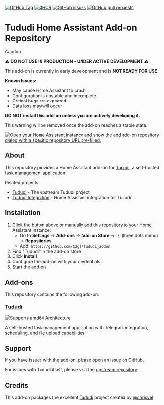 [![GitHub Tag](https://img.shields.io/github/v/tag/c2gl/tududi_addon?style=flat&logo=github&label=version)](https://github.com/c2gl/tududi_addon/pkgs/container/tududi-addon)
[![GHCR](https://img.shields.io/badge/ghcr.io-c2gl%2Ftududi--addon-blue?style=flat&logo=docker)](https://github.com/c2gl/tududi_addon/pkgs/container/tududi-addon)
[![GitHub issues](https://img.shields.io/github/issues/c2gl/tududi_addon.svg)](https://github.com/c2gl/tududi_addon/issues)
[![GitHub pull requests](https://img.shields.io/github/issues-pr/c2gl/tududi_addon.svg)](https://github.com/c2gl/tududi_addon/pulls)

# Tududi Home Assistant Add-on Repository

> [!CAUTION]
> **⚠️ DO NOT USE IN PRODUCTION - UNDER ACTIVE DEVELOPMENT ⚠️**
> 
> This add-on is currently in early development and is **NOT READY FOR USE**.
> 
> **Known Issues:**
> - May cause Home Assistant to crash
> - Configuration is unstable and incomplete
> - Critical bugs are expected
> - Data loss may/will occur
> 
> **DO NOT install this add-on unless you are actively developing it.**
> 
> This warning will be removed once the add-on reaches a stable state.

[![Open your Home Assistant instance and show the add add-on repository dialog with a specific repository URL pre-filled.](https://my.home-assistant.io/badges/supervisor_add_addon_repository.svg)](https://my.home-assistant.io/redirect/supervisor_add_addon_repository/?repository_url=https%3A%2F%2Fgithub.com%2FC2gl%2Ftududi_addon)

## About

This repository provides a Home Assistant add-on for [Tududi](https://github.com/chrisvel/tududi), a self-hosted task management application.

Related projects:
- [Tududi](https://github.com/chrisvel/tududi) - The upstream Tududi project
- [Tududi Integration](https://github.com/c2gl/tududi_integration) - Home Assistant integration for Tududi

## Installation

1. Click the button above or manually add this repository to your Home Assistant instance:
   - Go to **Settings** → **Add-ons** → **Add-on Store** → **⋮** (three dots menu) → **Repositories**
   - Add: `https://github.com/C2gl/tududi_addon`
2. Find "Tududi" in the add-on store
3. Click **Install**
4. Configure the add-on with your credentials
5. Start the add-on

## Add-ons

This repository contains the following add-on:

### [Tududi](./tududi)

![Supports amd64 Architecture][amd64-shield]

A self-hosted task management application with Telegram integration, scheduling, and file upload capabilities.

## Support

If you have issues with the add-on, please [open an issue on GitHub](https://github.com/C2gl/tududi_addon/issues).

For issues with Tududi itself, please visit the [upstream repository](https://github.com/chrisvel/tududi).

## Credits

This add-on packages the excellent [Tududi](https://github.com/chrisvel/tududi) project created by [@chrisvel](https://github.com/chrisvel).

[aarch64-shield]: https://img.shields.io/badge/aarch64-yes-green.svg
[amd64-shield]: https://img.shields.io/badge/amd64-yes-green.svg